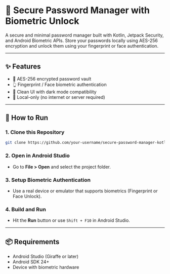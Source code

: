 # 🔐 Secure Password Manager with Biometric Unlock

A secure and minimal password manager built with Kotlin, Jetpack Security, and Android Biometric APIs. Store your passwords locally using AES-256 encryption and unlock them using your fingerprint or face authentication.

---

## ✨ Features

- 🔐 AES-256 encrypted password vault
- 👆 Fingerprint / Face biometric authentication
- 🌙 Clean UI with dark mode compatibility
- 🧠 Local-only (no internet or server required)

---

## 🚀 How to Run

### 1. Clone this Repository
```bash
git clone https://github.com/your-username/secure-password-manager-kotlin.git
```

### 2. Open in Android Studio
- Go to **File > Open** and select the project folder.

### 3. Setup Biometric Authentication
- Use a real device or emulator that supports biometrics (Fingerprint or Face Unlock).

### 4. Build and Run
- Hit the **Run** button or use `Shift + F10` in Android Studio.

---

## 📦 Requirements

- Android Studio (Giraffe or later)
- Android SDK 24+
- Device with biometric hardware

